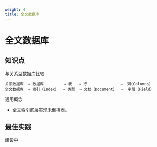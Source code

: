 ```yaml
---
weight: 4
title: 全文数据库
---
```


# 全文数据库

## 知识点

与关系型数据库比较

```
关系数据库  ⇒ 数据库         ⇒ 表   ⇒ 行               ⇒  列(Columns)
全文数据库  ⇒ 索引（Index）  ⇒ 类型  ⇒ 文档（Document）  ⇒  字段（Field）
```

通用概念
- 全文索引底层实现未倒排表。

## 最佳实践

建设中